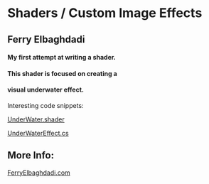 # Shaders / Custom Image Effects
## Ferry Elbaghdadi


#### My first attempt at writing a shader. 
#### This shader is focused on creating a 
#### visual underwater effect. 

Interesting code snippets:

[UnderWater.shader](https://github.com/FerryElbaghdadi/2DShaders/blob/master/Assets/Shaders/UnderWater.shader)

[UnderWaterEffect.cs](https://github.com/FerryElbaghdadi/2DShaders/blob/master/Assets/Scripts/System/Shaders/UnderWaterEffect.cs)


## More Info:

[FerryElbaghdadi.com](http://ferryelbaghdadi.com/shaders)
